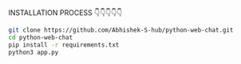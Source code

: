 INSTALLATION PROCESS 👇👇👇👇👇

```bash
git clone https://github.com/Abhishek-S-hub/python-web-chat.git
cd python-web-chat
pip install -r requirements.txt
python3 app.py
